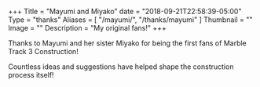 +++
Title = "Mayumi and Miyako"
date = "2018-09-21T22:58:39-05:00"
Type = "thanks"
Aliases = [
    "/mayumi/",
    "/thanks/mayumi"
]
Thumbnail = ""
Image = ""
Description = "My original fans!"
+++

Thanks to Mayumi and her sister Miyako for being the first fans of Marble Track 3 Construction!

Countless ideas and suggestions have helped shape the construction process itself!